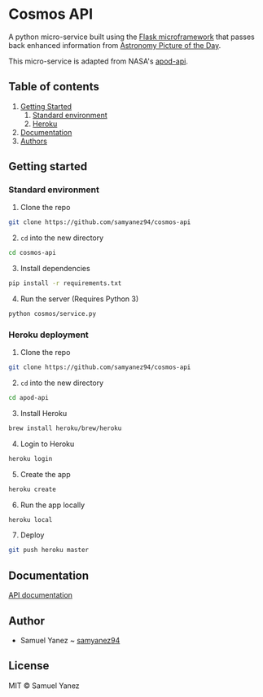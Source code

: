 # Cosmos API

A python micro-service built using the [Flask microframework](http://flask.pocoo.org) that passes back enhanced information from [Astronomy Picture of the Day](https://apod.nasa.gov/apod/astropix.html).

This micro-service is adapted from NASA's [apod-api](https://github.com/nasa/apod-api).

## Table of contents
1. [Getting Started](#getting_started)
    1. [Standard environment](#standard_environment)
    2. [Heroku](#heroku)
2. [Documentation](#documentation)
4. [Authors](#author)

## Getting started <a name="getting_started"></a>

### Standard environment <a name="standard_environment"></a>

1. Clone the repo
```bash
git clone https://github.com/samyanez94/cosmos-api
```
2. `cd` into the new directory
```bash
cd cosmos-api
```
3. Install dependencies
```bash
pip install -r requirements.txt
```
4. Run the server (Requires Python 3)
```bash
python cosmos/service.py
```

### Heroku deployment <a name="heroku"></a>

1. Clone the repo
```bash
git clone https://github.com/samyanez94/cosmos-api
```
2. `cd` into the new directory
```bash
cd apod-api
```
3. Install Heroku
```bash
brew install heroku/brew/heroku
```
4. Login to Heroku
```bash
heroku login
```
5. Create the app
```bash
heroku create
```
6. Run the app locally
```bash
heroku local
```
7. Deploy
```bash
git push heroku master
```

## Documentation <a name="documentation"></a>

[API documentation](https://documenter.getpostman.com/view/4492878/SVYnRLcm?version=latest)

## Author <a name="author"></a>
* Samuel Yanez ~ [samyanez94](https://github.com/samyanez94)

## License

MIT © Samuel Yanez
